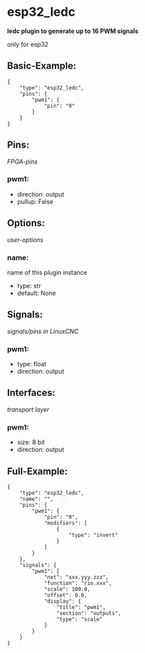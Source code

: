 # esp32_ledc
**ledc plugin to generate up to 16 PWM signals**

only for esp32

## Basic-Example:
```
{
    "type": "esp32_ledc",
    "pins": {
        "pwm1": {
            "pin": "0"
        }
    }
}
```

## Pins:
*FPGA-pins*
### pwm1:

 * direction: output
 * pullup: False


## Options:
*user-options*
### name:
name of this plugin instance

 * type: str
 * default: None


## Signals:
*signals/pins in LinuxCNC*
### pwm1:

 * type: float
 * direction: output


## Interfaces:
*transport layer*
### pwm1:

 * size: 8 bit
 * direction: output


## Full-Example:
```
{
    "type": "esp32_ledc",
    "name": "",
    "pins": {
        "pwm1": {
            "pin": "0",
            "modifiers": [
                {
                    "type": "invert"
                }
            ]
        }
    },
    "signals": {
        "pwm1": {
            "net": "xxx.yyy.zzz",
            "function": "rio.xxx",
            "scale": 100.0,
            "offset": 0.0,
            "display": {
                "title": "pwm1",
                "section": "outputs",
                "type": "scale"
            }
        }
    }
}
```
